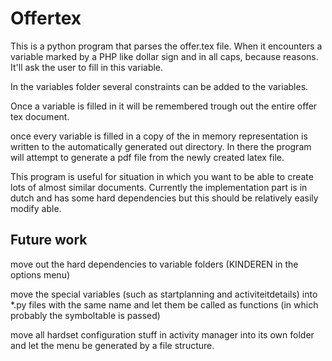 # Offertex
This is a python program that parses the offer.tex file.
When it encounters a variable marked by a PHP like dollar sign and in
all caps, because reasons. It'll ask the user to fill in this variable.

In the variables folder several constraints can be added to the variables.

Once a variable is filled in it will be remembered trough out the entire offer
tex document.

once every variable is filled in a copy of the in memory representation is written
to the automatically generated out directory.
In there the program will attempt to generate a pdf file from the newly created
latex file.

This program is useful for situation in which you want to be able to create lots
of almost similar documents. Currently the implementation part is in dutch
and has some hard dependencies but this should be relatively easily modify able.

## Future work

move out the hard dependencies to variable folders (KINDEREN in the options menu)

move the special variables (such as startplanning and activiteitdetails) into \*.py
files with the same name and let them be called as functions (in which probably
the symboltable is passed)

move all hardset configuration stuff in activity manager into its own folder and
let the menu be generated by a file structure.
